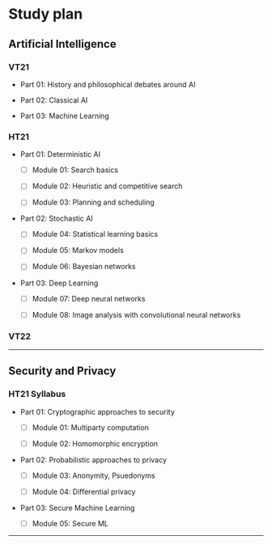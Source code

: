 # Study plan 

## Artificial Intelligence 

### VT21 

* Part 01: History and philosophical debates around AI 

* Part 02: Classical AI 

* Part 03: Machine Learning 

### HT21 

* Part 01: Deterministic AI 

    * [ ] Module 01: Search basics 

    * [ ] Module 02: Heuristic and competitive search

    * [ ] Module 03: Planning and scheduling

* Part 02: Stochastic AI

    * [ ] Module 04: Statistical learning basics

    * [ ] Module 05: Markov models 

    * [ ] Module 06: Bayesian networks 

* Part 03: Deep Learning

    * [ ] Module 07: Deep neural networks 

    * [ ] Module 08: Image analysis with convolutional neural networks

### VT22 


*** 
## Security and Privacy

### HT21 Syllabus

* Part 01: Cryptographic approaches to security

    * [ ] Module 01: Multiparty computation

    * [ ] Module 02: Homomorphic encryption

* Part 02: Probabilistic approaches to privacy

    * [ ] Module 03: Anonymity, Psuedonyms

    * [ ] Module 04: Differential privacy

* Part 03: Secure Machine Learning 

    * [ ] Module 05: Secure ML

***
